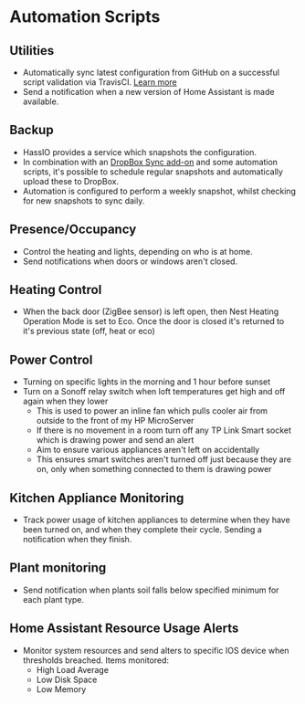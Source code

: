 # Automation Scripts

## Utilities

- Automatically sync latest configuration from GitHub on a successful script validation via TravisCI. [Learn more](build_deploy.md)
- Send a notification when a new version of Home Assistant is made available.

## Backup

- HassIO provides a service which snapshots the configuration. 
- In combination with an [DropBox Sync add-on](https://github.com/danielwelch/hassio-dropbox-sync) and some automation scripts, it's possible to schedule regular snapshots and automatically upload these to DropBox.
- Automation is configured to perform a weekly snapshot, whilst checking for new snapshots to sync daily.

## Presence/Occupancy

- Control the heating and lights, depending on who is at home.
- Send notifications when doors or windows aren't closed.

## Heating Control

- When the back door (ZigBee sensor) is left open, then Nest Heating Operation Mode is set to Eco. Once the door is closed it's returned to it's previous state (off, heat or eco)

## Power Control

- Turning on specific lights in the morning and 1 hour before sunset
- Turn on a Sonoff relay switch when loft temperatures get high and off again when they lower
  - This is used to power an inline fan which pulls cooler air from outside to the front of my HP MicroServer
  - If there is no movement in a room turn off any TP Link Smart socket which is drawing power and send an alert
  - Aim to ensure various appliances aren't left on accidentally
  - This ensures smart switches aren't turned off just because they are on, only when something connected to them is drawing power

## Kitchen Appliance Monitoring

- Track power usage of kitchen appliances to determine when they have been turned on, and when they complete their cycle. Sending a notification when they finish.

## Plant monitoring

- Send notification when plants soil falls below specified minimum for each plant type.

## Home Assistant Resource Usage Alerts

- Monitor system resources and send alters to specific IOS device when thresholds breached. Items monitored:
  - High Load Average
  - Low Disk Space
  - Low Memory
